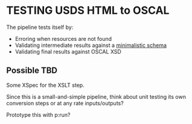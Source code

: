 # TESTING USDS HTML to OSCAL

The pipeline tests itself by:

- Erroring when resources are not found
- Validating intermediate results against a [minimalistic schema](src/playbook.rnc)
- Validating final results against OSCAL XSD

## Possible TBD

Some XSpec for the XSLT step.

Since this is a small-and-simple pipeline, think about unit testing its own conversion steps or at any rate inputs/outputs?

Prototype this with p:run?